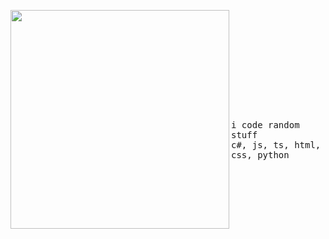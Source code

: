 <p align='center'>
 <p>
  <img src="https://i.imgur.com/mX8LNtI.gif" width="350" align="left">
   <p>
    <samp>
      <br>
      <br>
      <br>
      <br>
      <br>
      <br>
      <br>
      <br>
      <br>
      <br>
      <br>
      i code random stuff
      <br>
      c#, js, ts, html, css, python
      <br>
      <br>
     </samp>
   </p>
 </p>
</p>
